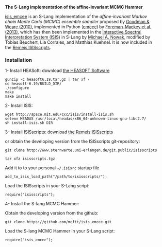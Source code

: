**The S-Lang implementation of the affine-invariant MCMC Hammer**

[isis_emcee](http://www.sternwarte.uni-erlangen.de/wiki/doku.php?id=isis:emcee) is an S-Lang implementation of the *affine-invariant Markov chain Monte Carlo (MCMC) ensemble sampler* proposed by [Goodman & Weare (2010)](http://dx.doi.org/10.2140/camcos.2010.5.65), implemented in Python ([emcee](https://github.com/dfm/emcee)) by [Foreman-Mackey et al. (2013)](http://adsabs.harvard.edu/abs/2013PASP..125..306F), which has then been implemented in the [Interactive Spectral Interpretation System (ISIS)](http://space.mit.edu/cxc/isis/) in S-Lang by [Michael A. Nowak](http://space.mit.edu/home/mnowak/isis_vs_xspec/), modified by Tobias Beuchert, Lia Corrales, and Matthias Kuehnel. It is now included in the [Remeis ISISscripts](http://www.sternwarte.uni-erlangen.de/isis/). 

### Installation

1- Install HEASoft: download [the HEASOFT Software](https://heasarc.nasa.gov/lheasoft/download.html)

    gunzip -c heasoft6.19.tar.gz | tar xf -
    cd heasoft-6.19/BUILD_DIR/
    ./configure
    make
    make install
    
2- Install ISIS:

    wget http://space.mit.edu/cxc/isis/install-isis.sh
    setenv HEADAS /usr/local/headas/x86_64-unknown-linux-gnu-libc2.7/
    sh install-isis.sh DIR

3- Install ISISscripts: download [the Remeis ISISscripts](http://www.sternwarte.uni-erlangen.de/isis/)

or obtain the developing version from the ISISscripts git-repository:

    git clone http://www.sternwarte.uni-erlangen.de/git.public/isisscripts 

    tar xfz isisscripts.tgz
    
Add it to to your personal `~/.isisrc` startup file

    add_to_isis_load_path("/path/to/isisscripts/");
    
Load the ISISscripts in your S-Lang script:

    require("isisscripts");
    
4- Install the S-lang MCMC Hammer:

Obtain the developing version from the github:

    git clone https://github.com/mcfit/isis_emcee.git
    
Load the S-lang MCMC Hammer in your S-Lang script:

    require("isis_emcee");
